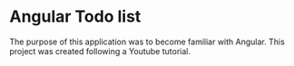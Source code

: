 # Angular Todo list

The purpose of this application was to become familiar with Angular. 
This project was created following a Youtube tutorial.
